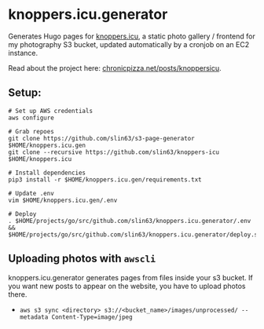 # knoppers.icu.generator

Generates Hugo pages for [knoppers.icu](https://github.com/slin63/knoppers-icu), a static photo gallery / frontend for my photography S3 bucket, updated automatically by a cronjob on an EC2 instance.

Read about the project here: [chronicpizza.net/posts/knoppersicu](https://www.chronicpizza.net/posts/knoppersicu/).

## Setup:

```
# Set up AWS credentials
aws configure

# Grab repoes
git clone https://github.com/slin63/s3-page-generator $HOME/knoppers.icu.gen
git clone --recursive https://github.com/slin63/knoppers-icu $HOME/knoppers.icu

# Install dependencies
pip3 install -r $HOME/knoppers.icu.gen/requirements.txt

# Update .env
vim $HOME/knoppers.icu.gen/.env

# Deploy
. $HOME/projects/go/src/github.com/slin63/knoppers.icu.generator/.env && $HOME/projects/go/src/github.com/slin63/knoppers.icu.generator/deploy.sh
```



## Uploading photos with `awscli`
knoppers.icu.generator generates pages from files inside your s3 bucket. If you want new posts to appear on the website, you have to upload photos there.
- `aws s3 sync <directory> s3://<bucket_name>/images/unprocessed/ --metadata Content-Type=image/jpeg`

